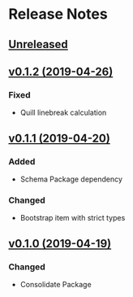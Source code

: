 # Release Notes

## [Unreleased](https://github.com/ixocreate/type-package/compare/0.1.2...develop)

## [v0.1.2 (2019-04-26)](https://github.com/ixocreate/type-package/compare/0.1.1...0.1.2)
### Fixed
- Quill linebreak calculation 

## [v0.1.1 (2019-04-20)](https://github.com/ixocreate/type-package/compare/0.1.0...0.1.1)
### Added
- Schema Package dependency
### Changed
- Bootstrap item with strict types

## [v0.1.0 (2019-04-19)](https://github.com/ixocreate/type-package/compare/master...0.1.0)

### Changed
- Consolidate Package

